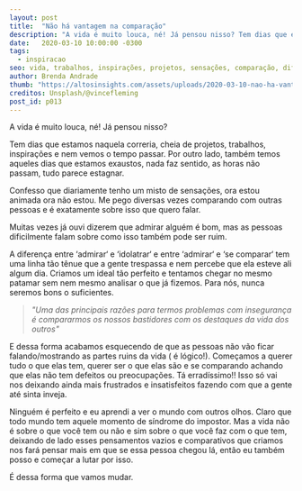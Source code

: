 ```yaml
---
layout: post
title:  "Não há vantagem na comparação"
description: "A vida é muito louca, né! Já pensou nisso? Tem dias que estamos naquela correria, cheia de projetos, trabalhos, inspirações e nem vemos o tempo passar."
date:   2020-03-10 10:00:00 -0300
tags:
  - inspiracao
seo: vida, trabalhos, inspirações, projetos, sensações, comparação, diferença, admirar, idolatrar, problemas, razões, perfeito, pessoas, preocupações, defeitos, síndrome do impostor, inveja, lutar
author: Brenda Andrade
thumb: "https://altosinsights.com/assets/uploads/2020-03-10-nao-ha-vantagem-na-comparacao.jpg"
creditos: Unsplash/@vincefleming
post_id: p013
---
```


A vida é muito louca, né! Já pensou nisso?

Tem dias que estamos naquela correria, cheia de projetos, trabalhos, inspirações e nem vemos o tempo passar. Por outro lado, também temos aqueles dias que estamos exaustos, nada faz sentido, as horas não passam, tudo parece estagnar.

Confesso que diariamente tenho um misto de sensações, ora estou animada ora não estou. Me pego diversas vezes comparando com outras pessoas e é exatamente sobre isso que quero falar.

<div class="adsmobile">
<ins class="adsbygoogle"
     style="display:block; text-align:center;"
     data-ad-layout="in-article"
     data-ad-format="fluid"
     data-ad-client="ca-pub-8078000237589807"
     data-ad-slot="9245457524"></ins>
<script>
     (adsbygoogle = window.adsbygoogle || []).push({});
</script>
</div>

Muitas vezes já ouvi dizerem que admirar alguém é bom, mas as pessoas dificilmente falam sobre como isso também pode ser ruim.

A diferença entre ‘admirar‘ e ‘idolatrar‘ e entre ‘admirar‘ e ‘se comparar‘ tem uma linha tão tênue que a gente trespassa e nem percebe que ela esteve ali algum dia. Criamos um ideal tão perfeito e tentamos chegar no mesmo patamar sem nem mesmo analisar o que já fizemos. Para nós, nunca seremos bons o suficientes.

><cite>"Uma das principais razões para termos problemas com insegurança é compararmos os nossos bastidores com os destaques da vida dos outros"</cite>

E dessa forma acabamos esquecendo de que as pessoas não vão ficar falando/mostrando as partes ruins da vida ( é lógico!). Começamos a querer tudo o que elas tem, querer ser o que elas são e se comparando achando que elas não tem defeitos ou preocupações. Tá erradíssimo!! Isso só vai nos deixando ainda mais frustrados e insatisfeitos fazendo com que a gente até sinta inveja.

Ninguém é perfeito e eu aprendi a ver o mundo com outros olhos. Claro que todo mundo tem aquele momento de síndrome do impostor. Mas a vida não é sobre o que você tem ou não e sim sobre o que você faz com o que tem, deixando de lado esses pensamentos vazios e comparativos que criamos nos fará pensar mais em que se essa pessoa chegou lá, então eu também posso e começar a lutar por isso.

É dessa forma que vamos mudar.

<div class="adsmobile">
<ins class="adsbygoogle"
     style="display:block; text-align:center;"
     data-ad-layout="in-article"
     data-ad-format="fluid"
     data-ad-client="ca-pub-8078000237589807"
     data-ad-slot="9245457524"></ins>
<script>
     (adsbygoogle = window.adsbygoogle || []).push({});
</script>
</div>
